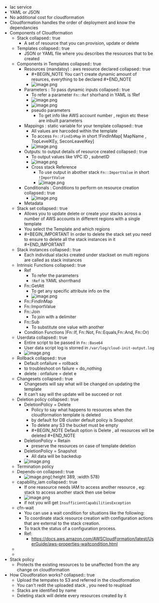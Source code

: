 - Iac service
- YAML or JSON
- No additional cost for cloudformation
- Cloudformation handles the order of deployment and know the dependancies
- Components of Cloudformation
	- Stack
	  collapsed:: true
		- A set of resource that you can provision, update or delete
	- Templates
	  collapsed:: true
		- JSON or YAML file where you describes the resources that to be created
	- Components in Templates
	  collapsed:: true
		- Resources (mandatoy) : aws resource declared
		  collapsed:: true
			- #+BEGIN_NOTE
			  You can't create dynamic amount of resurces, everything to be declared
			  #+END_NOTE
			- ![image.png](../assets/image_1653202453124_0.png)
		- Parameters : To pass dynamic inputs
		  collapsed:: true
			- To refer a parameter  `Fn::Ref` shorhand in YAML is !Ref
			- ![image.png](../assets/image_1653201890761_0.png)
			- ![image.png](../assets/image_1653201849794_0.png)
			- pseudo parameters
				- To get info like AWS account number , region etc these are inbuilt parameters
		- Mappings : static variable for your template
		  collapsed:: true
			- All values are harcoded within the template
			- To access `Fn::FindInMap` in short !FindInMap[ MapName , TopLevelKEy, SeconLeavelKey]
			- ![image.png](../assets/image_1653202723571_0.png)
		- Outputs: to output details of resource created
		  collapsed:: true
			- To output values like VPC ID , subnetID
			- ![image.png](../assets/image_1653202804013_0.png)
			- Cross stack Reference
				- To use output in abother stack `Fn::ImportValue` in short `!ImportValue`
				- ![image.png](../assets/image_1653202938255_0.png)
		- Conditionals : Conditions to perform on resource creation
		  collapsed:: true
			- ![image.png](../assets/image_1653202973518_0.png)
		- Metadata
	- Stack set
	  collapsed:: true
		- Allows you to update delete or create your stacks across a number of AWS accounts in different regions with a single template
		- You select the Template and which regions
		- #+BEGIN_IMPORTANT
		  In order to delete the stack set you need to ensure to delete all the stack instances in it
		  #+END_IMPORTANT
	- Stack instances
	  collapsed:: true
		- Each individual stacks created under stackset on multi regions are called as stack instances
	- Intrinsic Functions
	  collapsed:: true
		- Ref
			- To refer the parameters
			- `!Ref` is YAML shorrthand
		- Fn::GetAtt
			- To get any specific attribute info on the
			- ![image.png](../assets/image_1653203283123_0.png)
		- Fn::FindInMap
		- Fn::ImportValue
		- Fn::Join
			- To join with a delimiter
		- Fn::Sub
			- To substitute one value with another
		- Condition Functions )Fn::If, Fn::Not, Fn::Equals,Fn::And, Fn::Or)
	- Userdata
	  collapsed:: true
		- Entire script to be passed in `Fn::Base64`
		- User data script log is storred in `/var/log/cloud-init-output.log`
		- ![image.png](../assets/image_1653204588193_0.png)
	- Rollback
	  collapsed:: true
		- Default onfailure = rollback
		- to troubleshoot on failure = do_nothing
		- delete : onfailure = delet e
	- Changesets
	  collapsed:: true
		- Changesets will say what will be changed on updating the template
		- It can't say will the update will be succeed or not
	- Deletion policy
	  collapsed:: true
		- DeletionPolicy = Delete
			- Policy to say what happens to resources when the cloudformation template is deleted
			- by default for DB cluster default policy is Snapshot
			- To delete any S3 the bucket must be empty
			- #+BEGIN_NOTE
			  Default option is Delete , all resources will be deleted
			  #+END_NOTE
		- DeletionPolicy = Retain
			- preserve the resources on case of template deletion
		- DeletionPolicy = Snapshot
			- All data will be backedup
		- ![image.png](../assets/image_1653226101855_0.png)
	- Termination policy
	- Depends-on
	  collapsed:: true
		- ![image.png](../assets/image_1653330611676_0.png){:height 389, :width 578}
	- capability_iam
	  collapsed:: true
		- If one reasource needs IAM to access another resource , eg: stack to access another stack then use below
		- ![image.png](../assets/image_1653764712108_0.png)
		- if not you will get `InsufficientCapabilitiesException`
	- cfn-wait
		- You can use a wait condition for situations like the following:
		- To coordinate stack resource creation with configuration actions that are external to the stack creation.
		- To track the status of a configuration process.
		- Ref:
			- https://docs.aws.amazon.com/AWSCloudFormation/latest/UserGuide/aws-properties-waitcondition.html
	-
	-
- Stack policy
	- Protects the existing resources to be unaffected from the any change on cloudformation
- How Cloudforation works?
  collapsed:: true
	- Upload the tempates to S3 and referred in the cloudformation
	- You can't redit the uploaded stack , you need to reupload
	- Stacks are identified by name
	- Deleting stack will delete every resources created by it